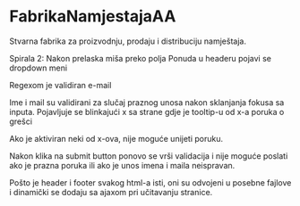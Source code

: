 # FabrikaNamjestajaAA
Stvarna fabrika za proizvodnju, prodaju i distribuciju namještaja. 

Spirala 2:
Nakon prelaska miša preko polja Ponuda u headeru pojavi se dropdown meni

Regexom je validiran e-mail

Ime i mail su validirani za slučaj praznog unosa nakon sklanjanja fokusa sa inputa.
Pojavljuje se blinkajući x sa strane gdje je tooltip-u od x-a poruka o grešci

Ako je aktiviran neki od x-ova, nije moguće unijeti poruku.

Nakon klika na submit button ponovo se vrši validacija i nije moguće poslati ako je prazna poruka ili ako je unos imena i maila neispravan.

Pošto je header i footer svakog html-a isti, oni su odvojeni u posebne fajlove i dinamički se dodaju sa ajaxom pri učitavanju stranice.